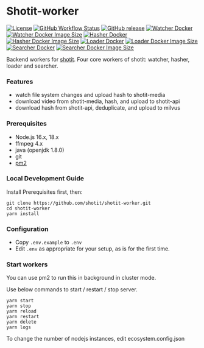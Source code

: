 # Shotit-worker

[![License](https://img.shields.io/github/license/shotit/shotit-worker.svg?style=flat-square)](https://github.com/shotit/shotit-worker/blob/master/LICENSE)
[![GitHub Workflow Status](https://img.shields.io/github/actions/workflow/status/shotit/shotit-worker/docker-image.yml?branch=main&style=flat-square)](https://github.com/shotit/shotit-worker/actions)
[![GitHub release](https://img.shields.io/github/release/shotit/shotit-worker.svg)](https://github.com/shotit/shotit-worker/releases/latest)
[![Watcher Docker](https://img.shields.io/docker/pulls/lesliewong007/shotit-worker-watcher?style=flat-square)](https://hub.docker.com/r/lesliewong007/shotit-worker-watcher)
[![Watcher Docker Image Size](https://img.shields.io/docker/image-size/lesliewong007/shotit-worker-watcher/v0.9.12?style=flat-square)](https://hub.docker.com/r/lesliewong007/shotit-worker-watcher)
[![Hasher Docker](https://img.shields.io/docker/pulls/lesliewong007/shotit-worker-hasher?style=flat-square)](https://hub.docker.com/r/lesliewong007/shotit-worker-hasher)
[![Hasher Docker Image Size](https://img.shields.io/docker/image-size/lesliewong007/shotit-worker-hasher/v0.9.12?style=flat-square)](https://hub.docker.com/r/lesliewong007/shotit-worker-hasher)
[![Loader Docker](https://img.shields.io/docker/pulls/lesliewong007/shotit-worker-loader?style=flat-square)](https://hub.docker.com/r/lesliewong007/shotit-worker-loader)
[![Loader Docker Image Size](https://img.shields.io/docker/image-size/lesliewong007/shotit-worker-loader/v0.9.12?style=flat-square)](https://hub.docker.com/r/lesliewong007/shotit-worker-loader)
[![Searcher Docker](https://img.shields.io/docker/pulls/lesliewong007/shotit-worker-searcher?style=flat-square)](https://hub.docker.com/r/lesliewong007/shotit-worker-searcher)
[![Searcher Docker Image Size](https://img.shields.io/docker/image-size/lesliewong007/shotit-worker-searcher/v0.9.12?style=flat-square)](https://hub.docker.com/r/lesliewong007/shotit-worker-searcher)

Backend workers for [shotit](https://github.com/shotit/shotit). Four core workers of shotit: watcher, hasher, loader and searcher.

### Features

- watch file system changes and upload hash to shotit-media
- download video from shotit-media, hash, and upload to shotit-api
- download hash from shotit-api, deduplicate, and upload to milvus

### Prerequisites

- Node.js 16.x, 18.x
- ffmpeg 4.x
- java (openjdk 1.8.0)
- git
- [pm2](https://pm2.keymetrics.io/)

### Local Development Guide

Install Prerequisites first, then:

```
git clone https://github.com/shotit/shotit-worker.git
cd shotit-worker
yarn install
```

### Configuration

- Copy `.env.example` to `.env`
- Edit `.env` as appropriate for your setup, as is for the first time.

### Start workers

You can use pm2 to run this in background in cluster mode.

Use below commands to start / restart / stop server.

```
yarn start
yarn stop
yarn reload
yarn restart
yarn delete
yarn logs
```

To change the number of nodejs instances, edit ecosystem.config.json
